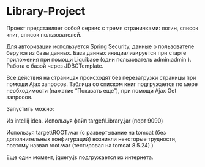 # Library-Project
Проект представляет собой сервис с тремя страничками: логин, список книг, список пользователей.

Для авторизации используется Spring Security, данные о пользователе берутся из базы данных.
База данных инициализируется при старте приложения при помощи Liquibase (одни пользователь admin:admin ). 
Работа с базой через JDBCTemplate.

Все действия на страницах происходят без перезагрузки страницы при помощи Ajax запросов.
Таблица со списком книг подгружается по мере необходимости (нажатие “Показать еще”), 
при помощи Ajax Get запросов.

Запустить можно:

Из intellij idea.
Используя файл target\Library.jar (порт 9090)

Используя target\ROOT.war (с развертывание на tomcat (без дополнительных конфигураций) 
возникли некоторые трудности, поэтому назвал root.war (тестировал на tomcat 8.5.24) )

Еще один момент, jquery.js подгружается из интернета.
